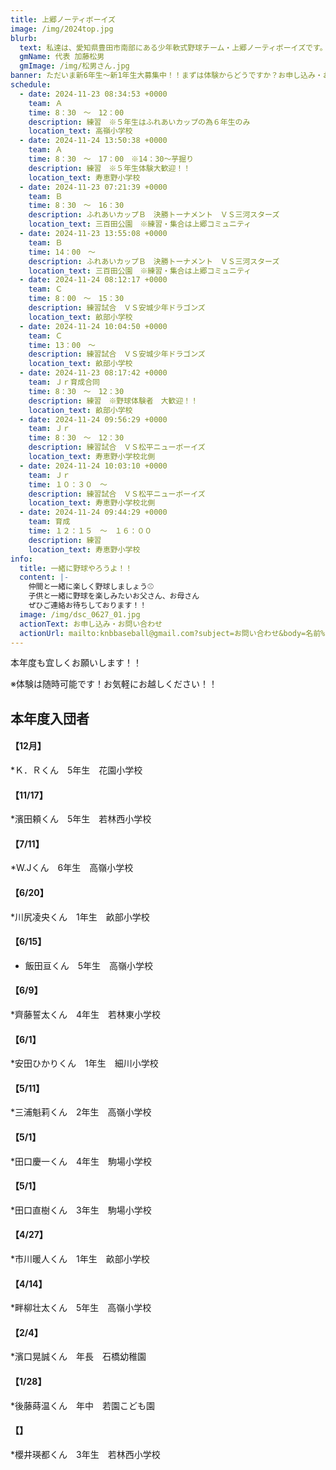 ```yaml
---
title: 上郷ノーティボーイズ
image: /img/2024top.jpg
blurb:
  text: 私達は、愛知県豊田市南部にある少年軟式野球チーム・上郷ノーティボーイズです。野球を愛する少年・少女達の夢を育み、軟式野球を正しく指導し、体力向上と礼儀を養成します。また、親友同士の友情と交歓の場を与え、規則正しい明朗な少年・少女を育成することを目的としています。
  gmName: 代表 加藤松男
  gmImage: /img/松男さん.jpg
banner: ただいま新6年生～新1年生大募集中！！まずは体験からどうですか？お申し込み・お問い合わせはお気軽にどうぞ！！
schedule:
  - date: 2024-11-23 08:34:53 +0000
    team: Ａ
    time: 8：30　～　12：00
    description: 練習　※５年生はふれあいカップの為６年生のみ
    location_text: 高嶺小学校
  - date: 2024-11-24 13:50:38 +0000
    team: Ａ
    time: 8：30　～　17：00　※14：30～芋掘り
    description: 練習　※５年生体験大歓迎！！
    location_text: 寿恵野小学校
  - date: 2024-11-23 07:21:39 +0000
    team: Ｂ
    time: 8：30　～　16：30
    description: ふれあいカップＢ　決勝トーナメント　ＶＳ三河スターズ
    location_text: 三百田公園　※練習・集合は上郷コミュニティ
  - date: 2024-11-23 13:55:08 +0000
    team: Ｂ
    time: 14：00　～　　
    description: ふれあいカップＢ　決勝トーナメント　ＶＳ三河スターズ
    location_text: 三百田公園　※練習・集合は上郷コミュニティ
  - date: 2024-11-24 08:12:17 +0000
    team: Ｃ
    time: 8：00　～　15：30
    description: 練習試合　ＶＳ安城少年ドラゴンズ
    location_text: 畝部小学校
  - date: 2024-11-24 10:04:50 +0000
    team: Ｃ
    time: 13：00　～　
    description: 練習試合　ＶＳ安城少年ドラゴンズ
    location_text: 畝部小学校
  - date: 2024-11-23 08:17:42 +0000
    team: Ｊｒ育成合同
    time: 8：30　～　12：30
    description: 練習　※野球体験者　大歓迎！！
    location_text: 畝部小学校
  - date: 2024-11-24 09:56:29 +0000
    team: Ｊｒ　
    time: 8：30　～　12：30
    description: 練習試合　ＶＳ松平ニューボーイズ
    location_text: 寿恵野小学校北側
  - date: 2024-11-24 10:03:10 +0000
    team: Ｊｒ
    time: １０：３０　～　
    description: 練習試合　ＶＳ松平ニューボーイズ
    location_text: 寿恵野小学校北側
  - date: 2024-11-24 09:44:29 +0000
    team: 育成
    time: １２：１５　～　１６：００
    description: 練習
    location_text: 寿恵野小学校
info:
  title: 一緒に野球やろうよ！！
  content: |-
    仲間と一緒に楽しく野球しましょう⚾
    子供と一緒に野球を楽しみたいお父さん、お母さん
    ぜひご連絡お待ちしております！！
  image: /img/dsc_0627_01.jpg
  actionText: お申し込み・お問い合わせ
  actionUrl: mailto:knbbaseball@gmail.com?subject=お問い合わせ&body=名前%20%3A%0D%0Aふりがな%20%3A%0D%0A電話%20%3A%0D%0A学校名%20%3A%0D%0A学年%20%3A%0D%0Aお問い合せ内容%20%3A（例、体験・見学・入団希望）
---
```

本年度も宜しくお願いします！！


※体験は随時可能です！お気軽にお越しください！！

## 本年度入団者

#### 【12月】

*Ｋ．Ｒくん　5年生　花園小学校

#### 【11/17】

*濱田頼くん　5年生　若林西小学校

#### 【7/11】

*W.Jくん　6年生　高嶺小学校

#### 【6/20】

*川尻凌央くん　1年生　畝部小学校

#### 【6/15】

* 飯田亘くん　5年生　高嶺小学校

#### 【6/9】

*齊藤誓太くん　4年生　若林東小学校

#### 【6/1】

*安田ひかりくん　1年生　細川小学校

#### 【5/11】

*三浦魁莉くん　2年生　高嶺小学校

#### 【5/1】

*田口慶一くん　4年生　駒場小学校

#### 【5/1】

*田口直樹くん　3年生　駒場小学校

#### 【4/27】

*市川暖人くん　1年生　畝部小学校

#### 【4/14】

*畔柳壮太くん　5年生　高嶺小学校

#### 【2/4】

*濱口晃誠くん　年長　石橋幼稚園

#### 【1/28】

*後藤蒔温くん　年中　若園こども園

#### 【】

*櫻井瑛都くん　3年生　若林西小学校



